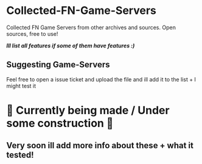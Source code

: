 # Collected-FN-Game-Servers
Collected FN Game Servers from other archives and sources. Open sources, free to use!



***Ill list all features if some of them have features :)***

## Suggesting Game-Servers 
Feel free to open a issue ticket and upload the file and ill add it to the list + I might test it


# 🚧 Currently being made / Under some construction 🚧
## Very soon ill add more info about these + what it tested!
